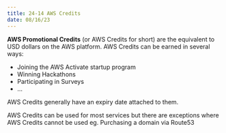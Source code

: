 ```yaml
---
title: 24-14 AWS Credits
date: 08/16/23
---
```


**AWS Promotional Credits** (or AWS Credits for short) are the equivalent to USD dollars on the AWS platform. AWS Credits can be earned in several ways:

* Joining the AWS Activate startup program
* Winning Hackathons
* Participating in Surveys
* …

AWS Credits generally have an expiry date attached to them.

AWS Credits can be used for most services but there are exceptions where AWS Credits cannot be used eg. Purchasing a domain via Route53
